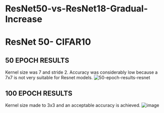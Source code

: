  # ResNet50-vs-ResNet18-Gradual-Increase 

 # ResNet 50- CIFAR10
 ## 50 EPOCH RESULTS
 Kernel size was 7 and stride 2. Accuracy was considerably low because a 7x7 is not very suitable for 
 Resnet models.
![50-epoch-results-resnet](https://github.com/user-attachments/assets/b284055f-6cc3-4a7a-bc34-dd77dd53d036)

## 100 EPOCH RESULTS
Kernel size made to 3x3 and an acceptable accuracy is achieved.
![image](https://github.com/user-attachments/assets/30598821-ebfd-4674-aa91-b5fba65750a9)
